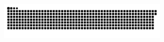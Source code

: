 <picture>
  <source media="(prefers-color-scheme: dark)" srcset="https://raw.githubusercontent.com/MarineHakobyan/MarineHakobyan/d61abc2516ef30ea1c6b67655d56dbfe0f6464e5/github-contribution-grid-snake-dark.svg" />
  <source media="(prefers-color-scheme: light)" srcset="https://raw.githubusercontent.com/MarineHakobyan/MarineHakobyan/d61abc2516ef30ea1c6b67655d56dbfe0f6464e5/github-contribution-grid-snake.svg" />
  <img alt="github-snake" src="https://raw.githubusercontent.com/MarineHakobyan/MarineHakobyan/d61abc2516ef30ea1c6b67655d56dbfe0f6464e5/github-contribution-grid-snake-dark.svg" />
</picture>
